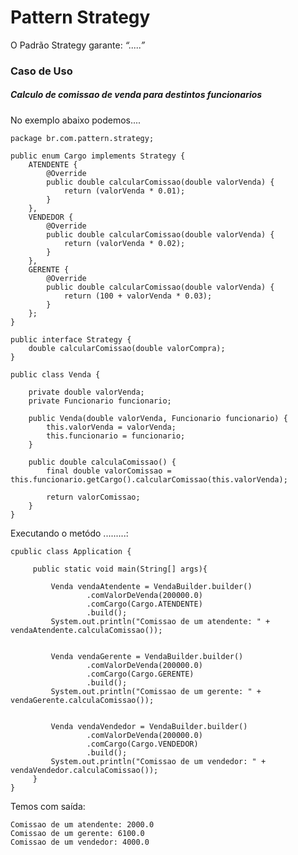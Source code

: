 # Pattern Strategy
O Padrão Strategy garante: _“.....”_


### Caso de Uso
##### Calculo de comissao de venda para destintos funcionarios

No exemplo abaixo podemos....

    package br.com.pattern.strategy;
    
    public enum Cargo implements Strategy {
        ATENDENTE {
            @Override
            public double calcularComissao(double valorVenda) {
                return (valorVenda * 0.01);
            }
        },
        VENDEDOR {
            @Override
            public double calcularComissao(double valorVenda) {
                return (valorVenda * 0.02);
            }
        },
        GERENTE {
            @Override
            public double calcularComissao(double valorVenda) {
                return (100 + valorVenda * 0.03);
            }
        };
    }
    
    public interface Strategy {
        double calcularComissao(double valorCompra);
    }
    
    public class Venda {
    
        private double valorVenda;
        private Funcionario funcionario;
    
        public Venda(double valorVenda, Funcionario funcionario) {
            this.valorVenda = valorVenda;
            this.funcionario = funcionario;
        }
    
        public double calculaComissao() {
            final double valorComissao = this.funcionario.getCargo().calcularComissao(this.valorVenda);
    
            return valorComissao;
        }
    }

Executando o metódo .........:

    cpublic class Application {
     
         public static void main(String[] args){
     
             Venda vendaAtendente = VendaBuilder.builder()
                     .comValorDeVenda(200000.0)
                     .comCargo(Cargo.ATENDENTE)
                     .build();
             System.out.println("Comissao de um atendente: " + vendaAtendente.calculaComissao());
     
     
             Venda vendaGerente = VendaBuilder.builder()
                     .comValorDeVenda(200000.0)
                     .comCargo(Cargo.GERENTE)
                     .build();
             System.out.println("Comissao de um gerente: " + vendaGerente.calculaComissao());
     
     
             Venda vendaVendedor = VendaBuilder.builder()
                     .comValorDeVenda(200000.0)
                     .comCargo(Cargo.VENDEDOR)
                     .build();
             System.out.println("Comissao de um vendedor: " + vendaVendedor.calculaComissao());
         }
    }
    
Temos com saída:
        
    Comissao de um atendente: 2000.0
    Comissao de um gerente: 6100.0
    Comissao de um vendedor: 4000.0